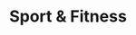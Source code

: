 ---
title: Sport & Fitness
description: This page contains information about sport and fitness services for the Leosian island.
---